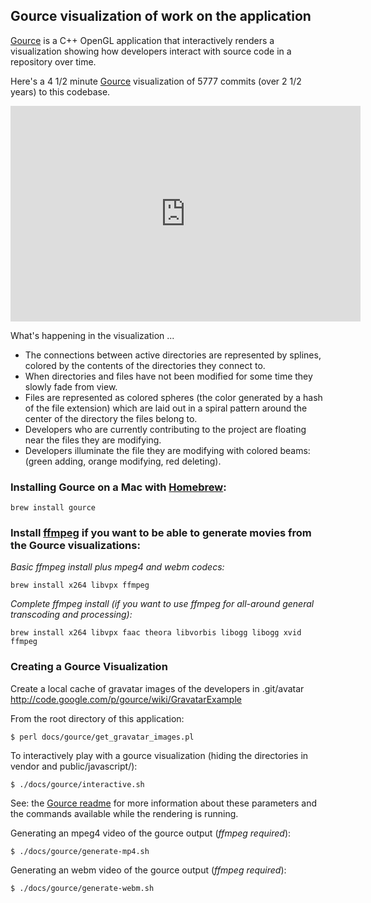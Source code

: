 ## Gource visualization of work on the application

[Gource](https://github.com/acaudwell/Gource) is a C++ OpenGL application that interactively renders a visualization showing how developers interact with source code in a repository over time.

Here's a 4 1/2 minute [Gource](https://github.com/acaudwell/Gource) visualization of 5777 commits (over 2 1/2 years) to this codebase.

<iframe width="560" height="345" src="http://www.youtube.com/embed/AFrLpHRRgv8" frameborder="0"><a href="http://www.youtube.com/watch?v=AFrLpHRRgv8">Jan 27, 2009 ... Sep 3, 2011</a></iframe>

What's happening in the visualization ...

- The connections between active directories are represented by splines, colored by the contents of the directories they connect to. 
- When directories and files have not been modified for some time they slowly fade from view.
- Files are represented as colored spheres (the color generated by a hash of the file extension) which are laid out in a spiral pattern around the center of the directory the files belong to.
- Developers who are currently contributing to the project are floating near the files they are modifying.
- Developers illuminate the file they are modifying with colored beams: (green adding, orange modifying, red deleting).

### Installing Gource on a Mac with [Homebrew](http://mxcl.github.com/homebrew/):

    brew install gource

### Install [ffmpeg](http://ffmpeg.org/) if you want to be able to generate movies from the Gource visualizations:

*Basic ffmpeg install plus mpeg4 and webm codecs:*

    brew install x264 libvpx ffmpeg

*Complete ffmpeg install (if you want to use ffmpeg for all-around general transcoding and processing):*

    brew install x264 libvpx faac theora libvorbis libogg libogg xvid ffmpeg

### Creating a Gource Visualization

Create a local cache of gravatar images of the developers in .git/avatar http://code.google.com/p/gource/wiki/GravatarExample

From the root directory of this application:

    $ perl docs/gource/get_gravatar_images.pl

To interactively play with a gource visualization (hiding the directories in vendor and public/javascript/):

    $ ./docs/gource/interactive.sh

See: the [Gource readme](http://github.com/acaudwell/Gource/blob/master/README) for more information about these parameters and the commands available while the rendering is running.

Generating an mpeg4 video of the gource output (*ffmpeg required*):

    $ ./docs/gource/generate-mp4.sh

Generating an webm video of the gource output (*ffmpeg required*):

    $ ./docs/gource/generate-webm.sh
